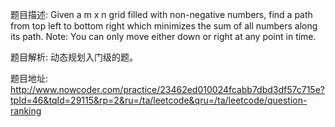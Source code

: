 ﻿题目描述:
Given a m x n grid filled with non-negative numbers, find a path from top left to bottom right which minimizes the sum of all numbers along its path.
Note: You can only move either down or right at any point in time.

题目解析:
动态规划入门级的题。

题目地址:
http://www.nowcoder.com/practice/23462ed010024fcabb7dbd3df57c715e?tpId=46&tqId=29115&rp=2&ru=/ta/leetcode&qru=/ta/leetcode/question-ranking